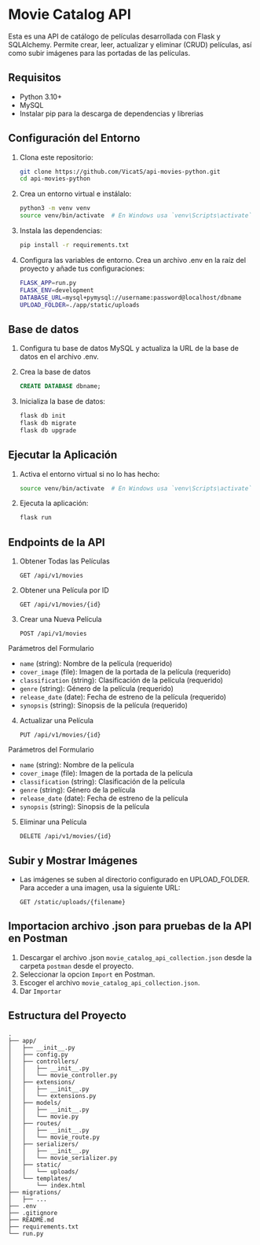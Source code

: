# Movie Catalog API

Esta es una API de catálogo de películas desarrollada con Flask y SQLAlchemy. Permite crear, leer, actualizar y eliminar (CRUD) películas, así como subir imágenes para las portadas de las películas.

## Requisitos

- Python 3.10+
- MySQL
- Instalar pip para la descarga de dependencias y librerias

## Configuración del Entorno

1. Clona este repositorio:

   ```bash
   git clone https://github.com/VicatS/api-movies-python.git
   cd api-movies-python

2. Crea un entorno virtual e instálalo:

    ```bash
    python3 -m venv venv
    source venv/bin/activate  # En Windows usa `venv\Scripts\activate`

3.  Instala las dependencias:

    ```bash
    pip install -r requirements.txt

4. Configura las variables de entorno. Crea un archivo .env en la raíz del proyecto y añade tus configuraciones:

    ```bash
    FLASK_APP=run.py
    FLASK_ENV=development
    DATABASE_URL=mysql+pymysql://username:password@localhost/dbname
    UPLOAD_FOLDER=./app/static/uploads

## Base de datos

1. Configura tu base de datos MySQL y actualiza la URL de la base de datos en el archivo .env.
2. Crea la base de datos

    ```sql
    CREATE DATABASE dbname;
3. Inicializa la base de datos:

    ```bash
    flask db init
    flask db migrate
    flask db upgrade

## Ejecutar la Aplicación

1. Activa el entorno virtual si no lo has hecho:

    ```bash
    source venv/bin/activate  # En Windows usa `venv\Scripts\activate`

2. Ejecuta la aplicación:

    ```bash
    flask run

## Endpoints de la API

1.  Obtener Todas las Películas

    ```http
    GET /api/v1/movies

2.  Obtener una Película por ID

    ```http
    GET /api/v1/movies/{id}

3.  Crear una Nueva Película

    ```http
    POST /api/v1/movies

Parámetros del Formulario
- `name` (string): Nombre de la película (requerido)
- `cover_image` (file): Imagen de la portada de la película (requerido)
- `classification` (string): Clasificación de la película (requerido)
- `genre` (string): Género de la película (requerido)
- `release_date` (date): Fecha de estreno de la película (requerido)
- `synopsis` (string): Sinopsis de la película (requerido)

4.  Actualizar una Película

    ```http
    PUT /api/v1/movies/{id}

Parámetros del Formulario
- `name` (string): Nombre de la película
- `cover_image` (file): Imagen de la portada de la película
- `classification` (string): Clasificación de la película
- `genre` (string): Género de la película
- `release_date` (date): Fecha de estreno de la película
- `synopsis` (string): Sinopsis de la película

5.  Eliminar una Película    

    ```http
    DELETE /api/v1/movies/{id}

## Subir y Mostrar Imágenes

- Las imágenes se suben al directorio configurado en UPLOAD_FOLDER. Para acceder a una imagen, usa la siguiente URL:

    ```http
    GET /static/uploads/{filename}

## Importacion archivo .json para pruebas de la API en Postman

1.  Descargar el archivo .json `movie_catalog_api_collection.json` desde la carpeta `postman` desde el proyecto.
2.  Seleccionar la opcion `Import` en Postman.
3.  Escoger el archivo `movie_catalog_api_collection.json`.
4.  Dar `Importar`

## Estructura del Proyecto

```plaintext
.
├── app/
│   ├── __init__.py
│   ├── config.py
│   ├── controllers/
│   │   ├── __init__.py
│   │   └── movie_controller.py
│   ├── extensions/
│   │   ├── __init__.py
│   │   └── extensions.py
│   ├── models/
│   │   ├── __init__.py
│   │   └── movie.py
│   ├── routes/
│   │   ├── __init__.py
│   │   └── movie_route.py
│   ├── serializers/
│   │   ├── __init__.py
│   │   └── movie_serializer.py
│   ├── static/
│   │   └── uploads/
│   └── templates/
│       └── index.html
├── migrations/
│   ├── ...
├── .env
├── .gitignore
├── README.md
├── requirements.txt
└── run.py
